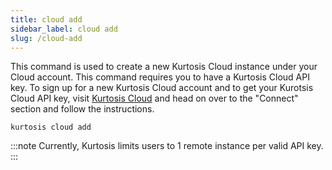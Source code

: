 ```yaml
---
title: cloud add
sidebar_label: cloud add
slug: /cloud-add
---
```


This command is used to create a new Kurtosis Cloud instance under your Cloud account. This command requires you to have a Kurtosis Cloud API key. To sign up for a new Kurtosis Cloud account and to get your Kurotsis Cloud API key, visit [Kurtosis Cloud](https://cloud.kurtosis.com) and head on over to the "Connect" section and follow the instructions. 

```console
kurtosis cloud add
```

:::note
Currently, Kurtosis limits users to 1 remote instance per valid API key. 
:::
